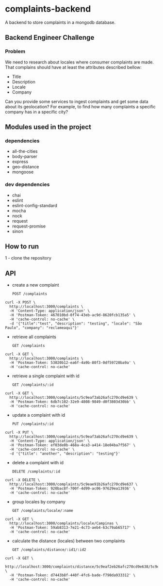 # complaints-backend
A backend to store complaints in a mongodb database.

## Backend Engineer Challenge

### Problem

We need to research about locales where consumer complaints are made. That complains should have at least the attributes described bellow:

 - Title
 - Description
 - Locale
 - Company

Can you provide some services to ingest complaints and get some data about its geolocation? For example, to find how many complaints a specific company has in a specific city?

## Modules used in the project

### dependencies

* all-the-cities
* body-parser
* express
* geo-distance
* mongoose

### dev dependencies

* chai
* eslint
* eslint-config-standard
* mocha
* nock
* request
* request-promise
* sinon 

## How to run

1 - clone the repository

## API

- create a new complaint
    
    `POST /complaints`
    
```curl
curl -X POST \
  http://localhost:3000/complaints \
  -H 'Content-Type: application/json' \
  -H 'Postman-Token: 467010bd-0f74-43eb-ac9d-8620fcb135a5' \
  -H 'cache-control: no-cache' \
  -d '{"title":"test", "description": "testing", "locale": "São Paulo", "company": "reclameaqui"}'
  ```

- retrieve all complaints
    
    `GET /complaints`

```curl
curl -X GET \
  http://localhost:3000/complaints \
  -H 'Postman-Token: 53020b12-ea6f-4a9b-80f3-0df59720ba9a' \
  -H 'cache-control: no-cache'
  ```
  
- retrieve a single complaint with id
   
   `GET /complaints/:id`

```curl
curl -X GET \
  http://localhost:3000/complaints/5c9eaf3ab26afc270cd9e639 \
  -H 'Postman-Token: 6db7c102-32e9-4808-9849-d0f3803d30bb' \
  -H 'cache-control: no-cache'
  ```
  
- update a complaint with id

    `PUT /complaints/:id`
    
```curl
curl -X PUT \
  http://localhost:3000/complaints/5c9eaf3ab26afc270cd9e639 \
  -H 'Content-Type: application/json' \
  -H 'Postman-Token: ef03de0b-468a-4ca3-a414-18e04ba7f567' \
  -H 'cache-control: no-cache' \
  -d '{"title": "another", "description": "testing"}'
  ```

- delete a complaint with id
   
   `DELETE /complaints/:id`
   
```curl
curl -X DELETE \
  http://localhost:3000/complaints/5c9eae91b26afc270cd9e637 \
  -H 'Postman-Token: 920bac8f-700f-4d99-ac06-97629ea13936' \
  -H 'cache-control: no-cache'
  ```

- group locales by company
    
    `GET /complaints/locale/:name`

```curl
curl -X GET \
  http://localhost:3000/complaints/locale/Campinas \
  -H 'Postman-Token: 59ab8313-7e21-4c73-aeb4-63c79ab65717' \
  -H 'cache-control: no-cache'
  ```
  
- calculate the distance (locales) between two complaints

    `GET /complaints/distance/:id1/:id2`

```curl
curl -X GET \
  http://localhost:3000/complaints/distance/5c9eaf2eb26afc270cd9e638/5c9eaf3ab26afc270cd9e639 \
  -H 'Postman-Token: d7443b8f-440f-4fc6-bade-f790da933312' \
  -H 'cache-control: no-cache'
  ```
